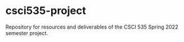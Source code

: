 # csci535-project
Repository for resources and deliverables of the CSCI 535 Spring 2022 semester project.
